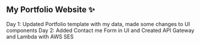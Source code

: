 ## My Portfolio Website ✨

 Day 1: Updated Portfolio template with my data, made some changes to UI components
 Day 2: Added Contact me Form in UI and Created API Gateway and Lambda with AWS SES
 

